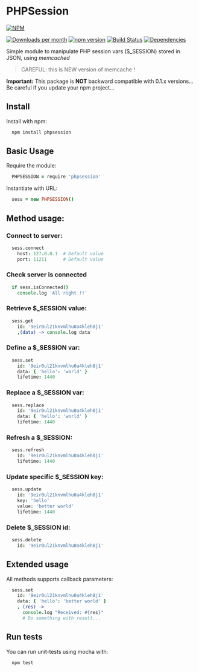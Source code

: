 # PHPSession

[![NPM](https://nodei.co/npm/phpsession.png?compact=true)](https://nodei.co/npm/phpsession/)

[![Downloads per month](https://img.shields.io/npm/dm/phpsession.svg?maxAge=2592000)](https://www.npmjs.org/package/phpsession)
[![npm version](https://img.shields.io/npm/v/phpsession.svg)](https://www.npmjs.org/package/phpsession)
[![Build Status](https://travis-ci.org/x42en/phpsession.svg?branch=master)](https://travis-ci.org/x42en/phpsession)
[![Dependencies](https://david-dm.org/x42en/phpsession.svg)](https://www.npmjs.org/package/phpsession)

Simple module to manipulate PHP session vars ($_SESSION) stored in JSON, using *memcached*  
>CAREFUL: this is NEW version of memcache !

**Important:** This package is **NOT** backward compatible with 0.1.x versions... Be careful if you update your npm project...


## Install

Install with npm:
  ```sh
    npm install phpsession
  ```
  
## Basic Usage

Require the module:
  ```coffeescript
    PHPSESSION = require 'phpsession'
  ```

Instantiate with URL:
  ```coffeescript
    sess = new PHPSESSION()
  ```


## Method usage:

### Connect to server:
  ```coffeescript
    sess.connect
      host: 127.0.0.1  # Default value
      port: 11211      # Default value
  ```

### Check server is connected
  ```coffeescript
    if sess.isConnected()
      console.log 'All right !!'
  ```

### Retrieve $_SESSION value:
  ```coffeescript
    sess.get
      id: '9eir0ul21knvmlhu0a4kleh8j1'
      ,(data) -> console.log data
  ```

### Define a $_SESSION var:
  ```coffeescript
    sess.set
      id: '9eir0ul21knvmlhu0a4kleh8j1'
      data: { 'hello': 'world' }
      lifetime: 1440
  ```

### Replace a $_SESSION var:
  ```coffeescript
    sess.replace
      id: '9eir0ul21knvmlhu0a4kleh8j1'
      data: { 'hello': 'world' }
      lifetime: 1440
  ```

### Refresh a $_SESSION:
  ```coffeescript
    sess.refresh
      id: '9eir0ul21knvmlhu0a4kleh8j1'
      lifetime: 1440
  ```

### Update specific $_SESSION key:
  ```coffeescript
    sess.update
      id: '9eir0ul21knvmlhu0a4kleh8j1'
      key: 'hello'
      value: 'better world'
      lifetime: 1440
  ```

### Delete $_SESSION id:
  ```coffeescript
    sess.delete
      id: '9eir0ul21knvmlhu0a4kleh8j1'
  ```


## Extended usage

All methods supports callback parameters:
  ```coffeescript
    sess.set
      id: '9eir0ul21knvmlhu0a4kleh8j1'
      data: { 'hello': 'better world' }
      , (res) ->
        console.log "Received: #{res}"
        # Do something with result...
  ```

## Run tests

You can run unit-tests using mocha with:
  ```sh
    npm test
  ```